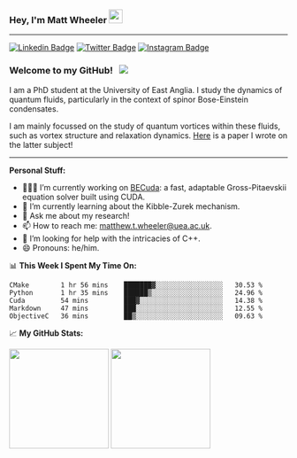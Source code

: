 ### Hey, I'm Matt Wheeler <img src="https://media.giphy.com/media/hvRJCLFzcasrR4ia7z/giphy.gif" width="25px">

---

[![Linkedin Badge](https://img.shields.io/badge/-LinkedIn-0e76a8?style=flat-square&logo=Linkedin&logoColor=white)](https://www.linkedin.com/in/matthew-thomas-wheeler/)
[![Twitter Badge](https://img.shields.io/badge/-Twitter-00acee?style=flat-square&logo=Twitter&logoColor=white)](https://twitter.com/_wheelerMT)
[![Instagram Badge](https://img.shields.io/badge/-Instagram-e4405f?style=flat-square&logo=Instagram&logoColor=white)](https://www.instagram.com/wheelrrr/)



### Welcome to my GitHub! &nbsp; ![](https://visitor-badge.glitch.me/badge?page_id=wheelerMT.wheelerMT)

I am a PhD student at the University of East Anglia. I study the dynamics of quantum fluids, particularly in the context of spinor Bose-Einstein condensates.

I am mainly focussed on the study of quantum vortices within these fluids, such as vortex structure and relaxation dynamics. <a href="https://iopscience.iop.org/article/10.1209/0295-5075/ac2c53" target="_blank">Here</a> is a paper I wrote on the latter subject!

---

**Personal Stuff:**
- 👨🏻‍💻 I’m currently working on <a href="https://github.com/wheelerMT/BECuda" target="_blank">BECuda</a>: a fast, adaptable Gross-Pitaevskii equation solver built using CUDA.
- 🌱 I’m currently learning about the Kibble-Zurek mechanism.
- 💬 Ask me about my research!
- 📫 How to reach me: matthew.t.wheeler@uea.ac.uk.
- 🤔 I’m looking for help with the intricacies of C++.
- 😄 Pronouns: he/him.

📊 **This Week I Spent My Time On:**
<!--START_SECTION:waka-->
```text
CMake        1 hr 56 mins    ███████▓░░░░░░░░░░░░░░░░░   30.53 % 
Python       1 hr 35 mins    ██████▒░░░░░░░░░░░░░░░░░░   24.96 % 
Cuda         54 mins         ███▓░░░░░░░░░░░░░░░░░░░░░   14.38 % 
Markdown     47 mins         ███░░░░░░░░░░░░░░░░░░░░░░   12.55 % 
ObjectiveC   36 mins         ██▒░░░░░░░░░░░░░░░░░░░░░░   09.63 % 
```
<!--END_SECTION:waka-->

📈 **My GitHub Stats:**

<p>
  <img height="180em" src="https://github-readme-stats.vercel.app/api?username=wheelerMT&show_icons=true&hide_border=true&&count_private=true&include_all_commits=true" />
  <img height="180em" src="https://github-readme-stats.vercel.app/api/top-langs/?username=wheelerMT&exclude_repo=KNN-Image-Classification&show_icons=true&hide_border=true&layout=compact&langs_count=8"/>
</p>

